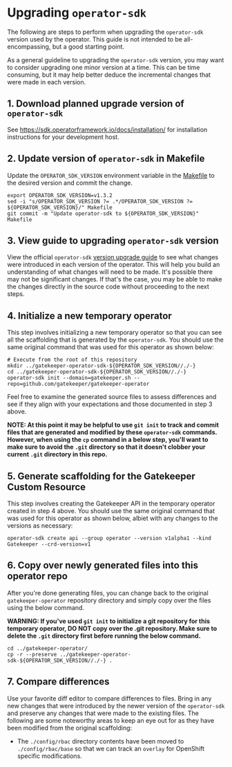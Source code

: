 # Upgrading `operator-sdk`

The following are steps to perform when upgrading the `operator-sdk` version
used by the operator. This guide is not intended to be all-encompassing, but a
good starting point.

As a general guideline to upgrading the `operator-sdk` version, you may want to
consider upgrading one minor version at a time. This can be time consuming, but
it may help better deduce the incremental changes that were made in each
version.

## 1. Download planned upgrade version of `operator-sdk`

See https://sdk.operatorframework.io/docs/installation/ for installation
instructions for your development host.

## 2. Update version of `operator-sdk` in Makefile

Update the `OPERATOR_SDK_VERSION` environment variable in the
[Makefile](../Makefile) to the desired version and commit the change.

```shell
export OPERATOR_SDK_VERSION=v1.3.2
sed -i "s/OPERATOR_SDK_VERSION ?= .*/OPERATOR_SDK_VERSION ?= ${OPERATOR_SDK_VERSION}/" Makefile
git commit -m "Update operator-sdk to ${OPERATOR_SDK_VERSION}" Makefile
```

## 3. View guide to upgrading `operator-sdk` version

View the official `operator-sdk` [version upgrade
guide](https://sdk.operatorframework.io/docs/upgrading-sdk-version/) to see
what changes were introduced in each version of the operator. This will help
you build an understanding of what changes will need to be made. It's possible
there may not be significant changes. If that's the case, you may be able to
make the changes directly in the source code without proceeding to the next
steps.

## 4. Initialize a new temporary operator

This step involves initializing a new temporary operator so that you can see
all the scaffolding that is generated by the `operator-sdk`. You should use the
same original command that was used for this operator as shown below:

```shell
# Execute from the root of this repository
mkdir ../gatekeeper-operator-sdk-${OPERATOR_SDK_VERSION//./-}
cd ../gatekeeper-operator-sdk-${OPERATOR_SDK_VERSION//./-}
operator-sdk init --domain=gatekeeper.sh --repo=github.com/gatekeeper/gatekeeper-operator
```

Feel free to examine the generated source files to assess differences and see
if they align with your expectations and those documented in step 3 above.

**NOTE: At this point it may be helpful to use `git init` to track and commit
files that are generated and modified by these `operator-sdk` commands.
However, when using the `cp` command in a below step, you'll want to make sure
to avoid the `.git` directory so that it doesn't clobber your current `.git`
directory in this repo.**

## 5. Generate scaffolding for the Gatekeeper Custom Resource

This step involves creating the Gatekeeper API in the temporary operator
created in step 4 above. You should use the same original command that was used
for this operator as shown below, albiet with any changes to the versions as
necessary:

```shell
operator-sdk create api --group operator --version v1alpha1 --kind Gatekeeper --crd-version=v1
```

## 6. Copy over newly generated files into this operator repo

After you're done generating files, you can change back to the original
`gatekeeper-operator` repository directory and simply copy over the files using
the below command.

**WARNING: If you've used `git init` to initialize a git
repository for this temporary operator, DO NOT copy over the .git repository.
Make sure to delete the `.git` directory first before running the below command.**

```shell
cd ../gatekeeper-operator/
cp -r --preserve ../gatekeeper-operator-sdk-${OPERATOR_SDK_VERSION//./-} .
```

## 7. Compare differences

Use your favorite diff editor to compare differences to files. Bring in any new
changes that were introduced by the newer version of the `operator-sdk` and
preserve any changes that were made to the existing files. The following are
some noteworthy areas to keep an eye out for as they have been modified from
the original scaffolding:

- The `./config/rbac` directory contents have been moved to
  `./config/rbac/base` so that we can track an `overlay` for OpenShift specific
  modifications.
